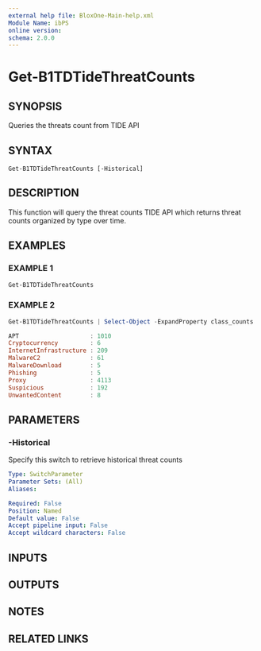 ```yaml
---
external help file: BloxOne-Main-help.xml
Module Name: ibPS
online version:
schema: 2.0.0
---
```


# Get-B1TDTideThreatCounts

## SYNOPSIS
Queries the threats count from TIDE API

## SYNTAX

```
Get-B1TDTideThreatCounts [-Historical]
```

## DESCRIPTION
This function will query the threat counts TIDE API which returns threat counts organized by type over time.

## EXAMPLES

### EXAMPLE 1
```powershell
Get-B1TDTideThreatCounts
```

### EXAMPLE 2
```powershell
Get-B1TDTideThreatCounts | Select-Object -ExpandProperty class_counts | Select-Object -ExpandProperty ip | Select-Object -ExpandProperty iid

APT                    : 1010
Cryptocurrency         : 6
InternetInfrastructure : 209
MalwareC2              : 61
MalwareDownload        : 5
Phishing               : 5
Proxy                  : 4113
Suspicious             : 192
UnwantedContent        : 8
```

## PARAMETERS

### -Historical
Specify this switch to retrieve historical threat counts

```yaml
Type: SwitchParameter
Parameter Sets: (All)
Aliases:

Required: False
Position: Named
Default value: False
Accept pipeline input: False
Accept wildcard characters: False
```

## INPUTS

## OUTPUTS

## NOTES

## RELATED LINKS
